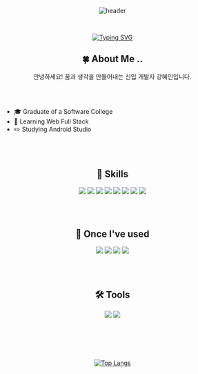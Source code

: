 

<div align="center">
  
  ![header](https://capsule-render.vercel.app/api?type=Egg&color=ACD7FF)

<br/>
  
  [![Typing SVG](https://readme-typing-svg.demolab.com?font=Lilita+One&size=60&pause=1000&color=000000&center=true&vCenter=true&width=880&height=120&lines=%E2%9C%A8+Welcome+!+HyeIn'S+GITHUB+%E2%9C%A8)](https://git.io/typing-svg)


  ## 🍀 About Me ..

  안녕하세요! 꿈과 생각을 만들어내는 신입 개발자 강혜인입니다.


  <div align = "left">
    <br/><br/>
    <ul>
      <li>🎓 Graduate of a Software College</li>
      <li>📑 Learning Web Full Stack</li>
      <li>✏️ Studying Android Studio</li>
    </ul>
  </div>

<br/>

<div align="center">
  
  <br/>

  ## 👀 Skills
  <img src="https://img.shields.io/badge/JavaScript-F7DF1E?style=for-the-badge&logo=JavaScript&logoColor=black"/>
  <img src="https://img.shields.io/badge/Java-ED8B00?style=for-the-badge&logo=openjdk&logoColor=white"/>
  <img src="https://img.shields.io/badge/Spring Boot-6DB33F?style=for-the-badge&logo=SpringBoot&logoColor=white"/>
  <img src="https://img.shields.io/badge/React-20232A?style=for-the-badge&logo=react&logoColor=61DAFB">
  <img src="https://img.shields.io/badge/Node.js-5FA04E?style=for-the-badge&logo=Node.js&logoColor=white">
  <img src="https://img.shields.io/badge/MySQL-4479A1?style=for-the-badge&logo=mysql&logoColor=white"/>
  <img src="https://img.shields.io/badge/HTML-E34F26?style=for-the-badge&logo=html5&logoColor=white"/>
  <img src="https://img.shields.io/badge/CSS3-1572B6?style=for-the-badge&logo=CSS3&logoColor=white"/>

<br/><br/>

  ## 📖 Once I've used
  <img src="https://img.shields.io/badge/Android-3DDC84?style=for-the-badge&logo=Android&logoColor=white"/>
  <img src="https://img.shields.io/badge/C++-00599C?style=for-the-badge&logo=cplusplus&logoColor=white"/>
  <img src="https://img.shields.io/badge/Rstudio-75AADB?style=for-the-badge&logo=rstudioide&logoColor=white"/>
  <img src="https://img.shields.io/badge/Python-3776AB?style=for-the-badge&logo=Python&logoColor=white"/>

<br/><br/>
    
  ## 🛠️ Tools
  <img src="https://img.shields.io/badge/VScode-007ACC?style=for-the-badge&logo=visualstudiocode&logoColor=white"/>
  <img src="https://img.shields.io/badge/IntelliJ-000000?style=for-the-badge&logo=intellijidea&logoColor=white"/>

<br/><br/>
</div>
</div>

<br/>

<div align="center">

[![Top Langs](https://github-readme-stats.vercel.app/api/top-langs/?username=hyein310&layout=donut)](https://github.com/anuraghazra/github-readme-stats)

</div>

